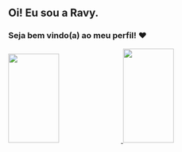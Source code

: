 ## Oi! Eu sou a Ravy. 
### Seja bem vindo(a) ao meu perfil! ❤️

<div width="75%">
  <a href="https://github.com/RavyBomfim">
  <img height="180em" width="45%" src="https://github-readme-stats.vercel.app/api?username=RavyBomfim&show_icons=true&theme=dracula&include_all_commits=true&count_private=true"/>
  <img height="190em" width="45%" src="https://github-readme-stats.vercel.app/api/top-langs/?username=RavyBomfim&layout=compact&langs_count=16&theme=dracula"/>
</div>

